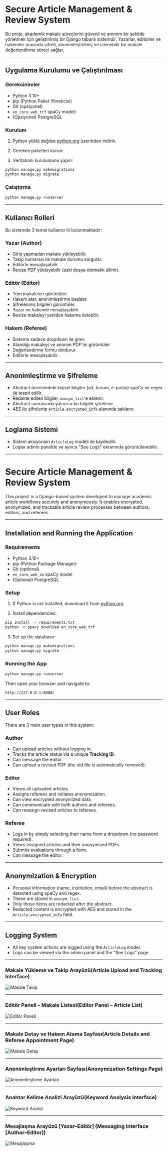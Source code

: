 # Secure Article Management & Review System

Bu proje, akademik makale süreçlerini güvenli ve anonim bir şekilde yönetmek için geliştirilmiş bir Django tabanlı sistemdir. Yazarlar, editörler ve hakemler arasında şifreli, anonimleştirilmiş ve izlenebilir bir makale değerlendirme süreci sağlar.

---

## Uygulama Kurulumu ve Çalıştırılması

### Gereksinimler

- Python 3.10+
- pip (Python Paket Yöneticisi)
- Git (opsiyonel)
- `en_core_web_trf` spaCy modeli
- (Opsiyonel) PostgreSQL

### Kurulum

1. Python yüklü değilse [python.org](https://www.python.org/downloads/) üzerinden indirin.

2. Gereken paketleri kurun:

3. Veritabanı kurulumunu yapın:
```bash
python manage.py makemigrations
python manage.py migrate
```

### Çalıştırma

```bash
python manage.py runserver
```

---

## Kullanıcı Rolleri

Bu sistemde 3 temel kullanıcı tii bulunmaktadır:

### Yazar (Author)
- Giriş yapmadan makale yükleyebilir.
- Takip numarası ile makale durumu sorgular.
- Editörle mesajlaşabilir.
- Revize PDF yükleyebilir (eski dosya otomatik silinir).

### Editör (Editor)
- Tüm makaleleri görüntüler.
- Hakem atar, anonimleştirme başlatır.
- Şifrelenmiş bilgileri görüntüler.
- Yazar ve hakemle mesajlaşabilir.
- Revize makaleyi yeniden hakeme iletebilir.

### Hakem (Referee)
- Sisteme sadece dropdown ile girer.
- Atandığı makaleyi ve anonim PDF'ini görüntüler.
- Değerlendirme formu doldurur.
- Editörle mesajlaşabilir.

---

##  Anonimleştirme ve Şifreleme

- Abstract öncesindeki kişisel bilgiler (ad, kurum, e-posta) spaCy ve regex ile tespit edilir.
- Redakte edilen bilgiler `anonym_list`'e eklenir.
- Abstract sonrasında yalnızca bu bilgiler şifrelenir.
- AES ile şifrelenip `Article.encrypted_info` alanında saklanır.

---


##  Loglama Sistemi

- Sistem aksiyonları `ArticleLog` modeli ile kaydedilir.
- Loglar admin panelde ve ayrıca "See Logs" ekranında görüntülenebilir.

---
# Secure Article Management & Review System

This project is a Django-based system developed to manage academic article workflows securely and anonymously. It enables encrypted, anonymized, and trackable article review processes between authors, editors, and referees.

---

##  Installation and Running the Application

### Requirements

- Python 3.10+
- pip (Python Package Manager)
- Git (optional)
- `en_core_web_sm` spaCy model
- (Optional) PostgreSQL

### Setup

1. If Python is not installed, download it from [python.org](https://www.python.org/downloads/).

2. Install dependencies:
```bash
pip install -r requirements.txt
python -m spacy download en_core_web_trf
```
3. Set up the database:
```bash
python manage.py makemigrations
python manage.py migrate
```


### Running the App

```bash
python manage.py runserver
```

Then open your browser and navigate to:
```
http://127.0.0.1:8000/
```

---

##  User Roles

There are 3 main user types in this system:

###  Author
- Can upload articles without logging in.
- Tracks the article status via a unique **Tracking ID**.
- Can message the editor.
- Can upload a revised PDF (the old file is automatically removed).

###  Editor
- Views all uploaded articles.
- Assigns referees and initiates anonymization.
- Can view encrypted anonymized data.
- Can communicate with both authors and referees.
- Can reassign revised articles to referees.

###  Referee
- Logs in by simply selecting their name from a dropdown (no password required).
- Views assigned articles and their anonymized PDFs.
- Submits evaluations through a form.
- Can message the editor.

---

##  Anonymization & Encryption

- Personal information (name, institution, email) before the abstract is detected using spaCy and regex.
- These are stored in `anonym_list`.
- Only those items are redacted after the abstract.
- Redacted content is encrypted with AES and stored in the `Article.encrypted_info` field.

---



##  Logging System

- All key system actions are logged using the `ArticleLog` model.
- Logs can be viewed via the admin panel and the "See Logs" page.

---






### Makale Yükleme ve Takip Arayüzü(Article Upload and Tracking Interface)

![Makale Takip](https://github.com/iclalmillik/YazlabII-1/blob/main/images/Ekran%20g%C3%B6r%C3%BCnt%C3%BCs%C3%BC%202025-04-01%20164620.png)

---

###  Editör Paneli – Makale Listesi(Editor Panel – Article List)

![Editör Paneli](https://github.com/iclalmillik/YazlabII-1/blob/main/images/Ekran%20g%C3%B6r%C3%BCnt%C3%BCs%C3%BC%202025-04-01%20164641.png)

---

###  Makale Detay ve Hakem Atama Sayfası(Article Details and Referee Appointment Page)

![Makale Detay](https://github.com/iclalmillik/YazlabII-1/blob/main/images/Ekran%20g%C3%B6r%C3%BCnt%C3%BCs%C3%BC%202025-04-01%20164702.png)

---

###  Anonimleştirme Ayarları Sayfası(Anonymization Settings Page)

![Anonimleştirme Ayarları](https://github.com/iclalmillik/YazlabII-1/blob/main/images/Ekran%20g%C3%B6r%C3%BCnt%C3%BCs%C3%BC%202025-04-01%20164726.png)

---

###  Anahtar Kelime Analizi Arayüzü(Keyword Analysis Interface)

![Keyword Analizi](https://github.com/iclalmillik/YazlabII-1/blob/main/images/Ekran%20g%C3%B6r%C3%BCnt%C3%BCs%C3%BC%202025-04-01%20164733.png)

---

###  Mesajlaşma Arayüzü [Yazar–Editör] (Messaging Interface [Author–Editor])

![Mesajlaşma](https://github.com/iclalmillik/YazlabII-1/blob/main/images/Ekran%20g%C3%B6r%C3%BCnt%C3%BCs%C3%BC%202025-04-01%20164755.png)








